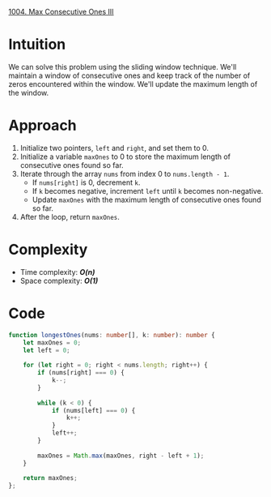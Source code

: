 [1004. Max Consecutive Ones III](https://leetcode.com/problems/max-consecutive-ones-iii/)

# Intuition
We can solve this problem using the sliding window technique. We'll maintain a window of consecutive ones and keep track of the number of zeros encountered within the window. We'll update the maximum length of the window.

# Approach
1. Initialize two pointers, `left` and `right`, and set them to 0.
2. Initialize a variable `maxOnes` to 0 to store the maximum length of consecutive ones found so far.
3. Iterate through the array `nums` from index 0 to `nums.length - 1`.
   - If `nums[right]` is 0, decrement `k`.
   - If `k` becomes negative, increment `left` until `k` becomes non-negative.
   - Update `maxOnes` with the maximum length of consecutive ones found so far.
4. After the loop, return `maxOnes`.

# Complexity
- Time complexity: ***O(n)***
- Space complexity: ***O(1)***

# Code
```typescript
function longestOnes(nums: number[], k: number): number {
    let maxOnes = 0;
    let left = 0;
    
    for (let right = 0; right < nums.length; right++) {
        if (nums[right] === 0) {
            k--;
        }
        
        while (k < 0) {
            if (nums[left] === 0) {
                k++;
            }
            left++;
        }
        
        maxOnes = Math.max(maxOnes, right - left + 1);
    }
    
    return maxOnes;
};

```
